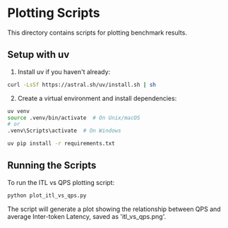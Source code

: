 # Plotting Scripts

This directory contains scripts for plotting benchmark results.

## Setup with uv

1. Install uv if you haven't already:
```bash
curl -LsSf https://astral.sh/uv/install.sh | sh
```

2. Create a virtual environment and install dependencies:
```bash
uv venv
source .venv/bin/activate  # On Unix/macOS
# or
.venv\Scripts\activate  # On Windows

uv pip install -r requirements.txt
```

## Running the Scripts

To run the ITL vs QPS plotting script:
```bash
python plot_itl_vs_qps.py
```

The script will generate a plot showing the relationship between QPS and average Inter-token Latency, saved as 'itl_vs_qps.png'. 